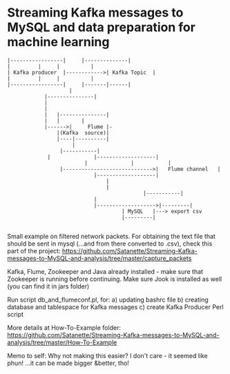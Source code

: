 # Streaming Kafka messages to MySQL and data preparation for machine learning

```
|-----------------|		|--------------|
|		  |		|	       |
| Kafka producer  |------------>| Kafka Topic  |
| 		  |		|	       |
|-----------------|		|-------|------|
					|	
			|---------------|
			|		
			|		
			|	|---------------|		    
			|	|		|		              		
			|------>|     Flume	|-                                     	
				|(Kafka  source)|		   			        
				|----|----------|		  
				     |
		         |-----------|
			 |				|-------------------|
                         |				|		    |
         		 |----------------------------->|   Flume channel   |	
							|-------------------|
								|
								|
		                                    |-----------|						
						    |
						    |------------------->|---------|
									 | MySQL   |---> export csv
									 |---------|


```


Small example on filtered network packets. 
For obtaining the text file that should be sent in mysql (...and from there converted to .csv), check this part of the project: https://github.com/Satanette/Streaming-Kafka-messages-to-MySQL-and-analysis/tree/master/capture_packets



Kafka, Flume, Zookeeper and Java already installed - make sure that Zookeeper is running before continuing. 
Make sure Jook is installed as well (you can find it in jars folder)

Run script db_and_flumeconf.pl, for: 
a) updating bashrc file 
b) creating database and tablespace for Kafka messages 
c) create Kafka Producer Perl script

More details at How-To-Example folder:
https://github.com/Satanette/Streaming-Kafka-messages-to-MySQL-and-analysis/tree/master/How-To-Example 

Memo to self: Why not making this easier? I don't care - it seemed like phun!  ...it can be made bigger &better, tho! 
